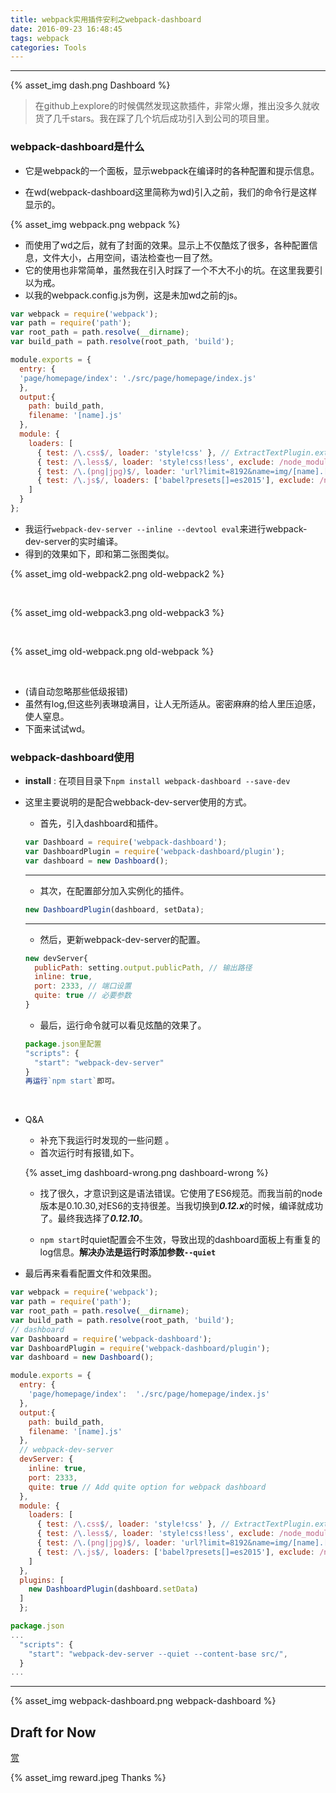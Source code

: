 ```yaml
---
title: webpack实用插件安利之webpack-dashboard
date: 2016-09-23 16:48:45
tags: webpack
categories: Tools
---
```


<hr>

{% asset_img dash.png Dashboard %}

<blockquote>
	在github上explore的时候偶然发现这款插件，非常火爆，推出没多久就收货了几千stars。我在踩了几个坑后成功引入到公司的项目里。

</blockquote>

<!-- more -->

###  webpack-dashboard是什么

*  它是webpack的一个面板，显示webpack在编译时的各种配置和提示信息。


*  在wd(webpack-dashboard这里简称为wd)引入之前，我们的命令行是这样显示的。

  {% asset_img webpack.png webpack %}

*  而使用了wd之后，就有了封面的效果。显示上不仅酷炫了很多，各种配置信息，文件大小，占用空间，语法检查也一目了然。
*  它的使用也非常简单，虽然我在引入时踩了一个不大不小的坑。在这里我要引以为戒。
*  以我的webpack.config.js为例，这是未加wd之前的js。



```javascript
var webpack = require('webpack');
var path = require('path');
var root_path = path.resolve(__dirname);
var build_path = path.resolve(root_path, 'build');

module.exports = {
  entry: {
  'page/homepage/index': './src/page/homepage/index.js'
  },
  output:{
    path: build_path,
    filename: '[name].js'
  },
  module: {
    loaders: [
      { test: /\.css$/, loader: 'style!css' }, // ExtractTextPlugin.extract('style-loader', 'css-loader')},
      { test: /\.less$/, loader: 'style!css!less', exclude: /node_modules/ }, // ExtractTextPlugin.extract('style-loader', 'css-loader!less-loader')},
      { test: /\.(png|jpg)$/, loader: 'url?limit=8192&name=img/[name].[ext]' },
      { test: /\.js$/, loaders: ['babel?presets[]=es2015'], exclude: /node_modules/ }
    ]
  }
};
```



*  我运行`webpack-dev-server --inline --devtool eval`来进行webpack-dev-server的实时编译。
*  得到的效果如下，即和第二张图类似。



  {%  asset_img old-webpack2.png old-webpack2 %}

<br>

  {%  asset_img old-webpack3.png old-webpack3 %}

<br>

  {%  asset_img old-webpack.png old-webpack %}

<br>

*  (请自动忽略那些低级报错)
*  虽然有log,但这些列表琳琅满目，让人无所适从。密密麻麻的给人里压迫感，使人窒息。
*  下面来试试wd。


### webpack-dashboard使用

*  **install** : 在项目目录下`npm install webpack-dashboard --save-dev`

*  这里主要说明的是配合webback-dev-server使用的方式。

   *  首先，引入dashboard和插件。

   ```javascript
   var Dashboard = require('webpack-dashboard');
   var DashboardPlugin = require('webpack-dashboard/plugin');
   var dashboard = new Dashboard();
   ```

   <hr>

   *  其次，在配置部分加入实例化的插件。

   ```javascript
   new DashboardPlugin(dashboard, setData);
   ```

   <hr>

   * 然后，更新webpack-dev-server的配置。

   ```javascript
   new devServer{
     publicPath: setting.output.publicPath, // 输出路径
     inline: true,
     port: 2333, // 端口设置
     quite: true // 必要参数
   }
   ```

   *  最后，运行命令就可以看见炫酷的效果了。

   ```javascript
   package.json里配置
   "scripts": {
     "start": "webpack-dev-server"
   }
   再运行`npm start`即可。
   ```

   ​

*  Q&A

   * 补充下我运行时发现的一些问题 。
   * 首次运行时有报错,如下。

   {% asset_img dashboard-wrong.png dashboard-wrong %}

   *   找了很久，才意识到这是语法错误。它使用了ES6规范。而我当前的node版本是0.10.30,对ES6的支持很差。当我切换到***0.12.x***的时候，编译就成功了。最终我选择了***0.12.10***。

   *   `npm start`时quiet配置会不生效，导致出现的dashboard面板上有重复的log信息。**解决办法是运行时添加参数`--quiet`**

*  最后再来看看配置文件和效果图。

```javascript
var webpack = require('webpack');
var path = require('path');
var root_path = path.resolve(__dirname);
var build_path = path.resolve(root_path, 'build');
// dashboard
var Dashboard = require('webpack-dashboard');
var DashboardPlugin = require('webpack-dashboard/plugin');
var dashboard = new Dashboard();

module.exports = {
  entry: {
    'page/homepage/index': 	'./src/page/homepage/index.js'
  },
  output:{
    path: build_path,
    filename: '[name].js'
  },
  // webpack-dev-server
  devServer: {
    inline: true,
    port: 2333,
    quite: true // Add quite option for webpack dashboard
  },
  module: {
    loaders: [
      { test: /\.css$/, loader: 'style!css' }, // ExtractTextPlugin.extract('style-loader', 'css-loader')},
      { test: /\.less$/, loader: 'style!css!less', exclude: /node_modules/ }, // ExtractTextPlugin.extract('style-loader', 'css-loader!less-loader')},
      { test: /\.(png|jpg)$/, loader: 'url?limit=8192&name=img/[name].[ext]' },
      { test: /\.js$/, loaders: ['babel?presets[]=es2015'], exclude: /node_modules/ }
    ]
  },
  plugins: [
    new DashboardPlugin(dashboard.setData)
  ]
  };

package.json
...
  "scripts": {
    "start": "webpack-dev-server --quiet --content-base src/",
  }
...
```

<hr>

{% asset_img webpack-dashboard.png webpack-dashboard %}

## Draft for Now

<div class="page-reward"><a href="javascript:;" class="page-reward-btn tooltip-top"><div class="tooltip tooltip-east"><span class="tooltip-item">赏</span><span class="tooltip-content"><span class="tooltip-text"><span class="tooltip-inner"><div class="reward-box"></div></span></span></span></div></a></div>

{% asset_img reward.jpeg Thanks %}
